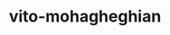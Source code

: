 ---
title: vito-mohagheghian
github: https://github.com/vito-mohagheghian
mode: dark
transition: 3s
archetype:
- Code
- Little Bit of Everything
- Editor’s Choice
---